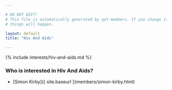 ```yaml
---

# DO NOT EDIT!
# This file is automatically generated by get-members. If you change it, bad
# things will happen.

layout: default
title: "Hiv And Aids"

---
```


{% include interests/hiv-and-aids.md %}

### Who is interested in Hiv And Aids?


* [Simon Kirby]({ site.baseurl }}members/simon-kirby.html)
